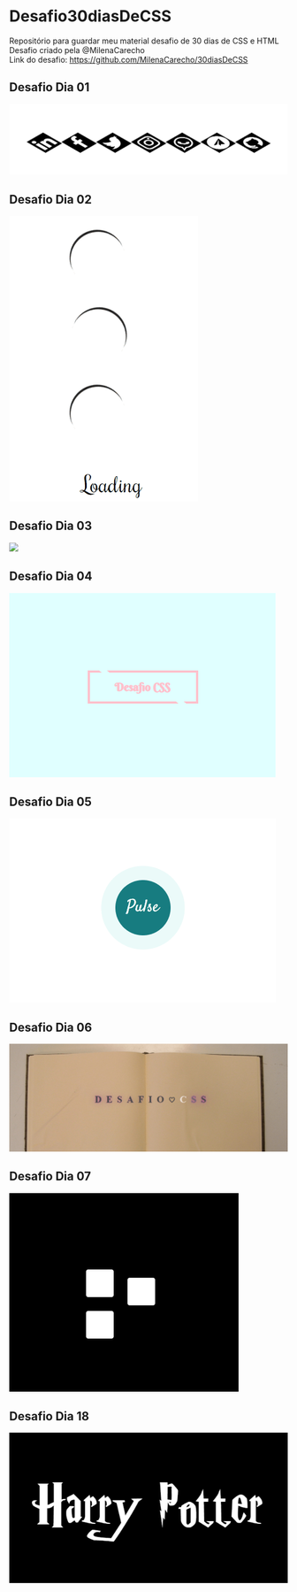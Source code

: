 # Desafio30diasDeCSS
Repositório para guardar meu material desafio de 30 dias de CSS e HTML  
Desafio criado pela @MilenaCarecho  
Link do desafio: <https://github.com/MilenaCarecho/30diasDeCSS>  
  
  ## Desafio Dia 01  
  ![](https://github.com/brunyyta/Desafio30diasDeCSS/blob/master/Dia01/Day01.gif)  
  
  ## Desafio Dia 02  
  ![](https://github.com/brunyyta/Desafio30diasDeCSS/blob/master/Dia02/Day02.gif)  
  
  ## Desafio Dia 03
  ![](https://github.com/brunyyta/Desafio30diasDeCSS/blob/master/Dia03/Dia03.gif)  
  
  ## Desafio Dia 04  
  ![](https://github.com/brunyyta/Desafio30diasDeCSS/blob/master/Dia04/Dia04.gif)  
  
  ## Desafio Dia 05
  ![](https://github.com/brunyyta/Desafio30diasDeCSS/blob/master/Dia05/Dia05.gif)  
  
  ## Desafio Dia 06
  ![](https://github.com/brunyyta/Desafio30diasDeCSS/blob/master/Dia06/Dia06.gif)  
  
  ## Desafio Dia 07
  ![](https://github.com/brunyyta/Desafio30diasDeCSS/blob/master/Dia07/Dia07.gif)
  
  ## Desafio Dia 18
  ![](https://github.com/brunyyta/Desafio30diasDeCSS/blob/master/Dia18/Dia18.gif)
  
  
  
  
  
